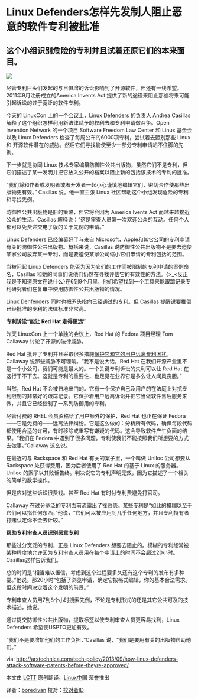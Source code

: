 Linux Defenders怎样先发制人阻止恶意的软件专利被批准
================================================================================
这个小组识别危险的专利并且试着还原它们的本来面目。
--------------------------------------------------------------------------------
![](http://cdn.arstechnica.net/wp-content/uploads/2013/09/linux-penguin.jpg)

尽管专利巨头们发起的与日俱增的诉讼影响到了开源软件，但还有一线希望。2011年9月注册成立的America Invents Act 提供了新的途径来阻止那些将来可能引起诉讼的过于宽泛的软件专利。

今天的 LinuxCon 上的一个会议上，[Linux Defenders][1] 的负责人 Andrea Casillas 解释了这个组织怎样利用新法律赋予的权利去和专利申请做斗争。Open Invention Network 的一个项目 Software Freedom Law Center 和 Linux 基金会以及 Linux Defenders 检查了每周公布的6000项专利，尝试着去甄别那些 Linux 和 开源软件潜在的威胁。然后它们寻找能使至少一部分专利申请站不住脚的先例。

下一步就是协同 Linux 技术专家编纂防御性公共出版物，虽然它们不是专利，但它们描述了某一发明并把它放入公开的档案以阻止新的包括该技术的专利的批准。

“我们将和作者或发明者或者开发者一起小心谨慎地编辑它们，密切合作使那些出版物更有效。” Casillas 说。他一直主张 Linux 社区帮助这个小组发现危险的专利和寻找先例。

防御性公共出版物是旧的策略，但它将会因为 America Ivents Act 而越来越接近公众的生活。Casillas 解释说：“这是审查人员第一次欢迎公众的互动。任何个人都可以免费递交电子版的关于先例的申请。”

Linux Defenders 已经编纂好了与来自 Microsoft，Apple和其它公司的专利申请有关的防御性公共出版物。概括来说，Casillas 说防御性公共出版物不是要去迫使某家公司放弃某一专利，而是要迫使某家公司缩小它们申请的专利包括的范围。


当被问起 Linux Defenders 能否为因为它们的工作而被限制的专利申请的案例命名，Casillas 和她的同事们说他们仍然在寻找评估它的有效性的方法。{>_<反正我是不知道原文在说什么}在6到9个月里，他们希望找到一个工具来能跟踪记录专利研究者们在复审中使用防御性公共出版物的情况。

Linux Denfenders 同时也把矛头指向已经通过的专利。但 Casillas 提醒说要推倒已经批准的专利的法律标准非常高。

**专利诉讼“能让 Red Hat 走得更远”**

昨天 LinuxCon 上一个单独的会议上，Red Hat 的 Fedora 项目经理 Tom Callaway 讨论了开源的法律威胁。

Red Hat 批评了专利并且采取很多措施[保护它和它的用户远离专利困扰][2]。Callaway 说那些威胁不可理喻。“我不是说大话，Red Hat 在我们开源产业里不是一个小公司，我们可能是最大的。一个关键专利诉讼的失利可以让 Red Hat 在这行干不下去。这就是专利的重要性，也足见在业界它是多么让人闻风丧胆。”

当然，Red Hat 不会被扫地出门的。它有一个保护自己及用户的在法庭上对抗专利限制的非常好的跟踪记录。它保护着用户远离诉讼并把它当做软件售后服务来做，并且它已经控制了一系列防御用的专利。


尽管付费的 RHEL 会员资格给了用户额外的保护，Red Hat 也正在保证 Fedora ——它是免费的——远离法律纠纷。它是这么做的：分析所有代码，确保每段代码都使用合适的许可，有时移除或重写有嫌疑的代码。这会导致软件产生负面的结果。“我们在 Fedora 中遇到了很多问题。专利使我们不能按照我们所想要的方式去做事。”Callaway 这么说。

在最近的与 Rackspace 和 Red Hat 有关的案子里，一个叫做 Uniloc 公司想要从 Rackspace 处获得费用，因为后者使用了 Red Hat 的基于 Linux 的服务器。Uniloc 的案子以其败诉告终。判决说它的专利声明无效，因为它描述了一个相关的简单的数学操作。

但是应对这些诉讼很费钱。甚至 Red Hat 有时付专利费避免打官司。

Callaway 在过分宽泛的专利面前流露出了挫败感。某些专利是“如此的模糊以至于它们可以指任何东西，”他说，“它们可以被应用到几乎任何地方，并且专利持有者打赌认定你不会去计较。”


**帮助专利审查人员识别恶意专利**

那些过分宽泛的专利，正是 Linux Defenders 想要去阻止的。模糊的专利经常被某种程度地允许因为专利审查人员用在每个申请上的时间不会超过20小时。Casillas这样告诉我们。

总的时间是“相当难以置信，考虑到这个过程要多久还有这个专利的发布有多种要。”他说。那20小时“包括了浏览申请，确定它按格式编辑，你的基本合法需求。但这段时间决定着这个发明的前景。”

专利审查人员用7到8个小时搜索先例，不论是专利形式的还是其它公共可及的技术描述，她说。

通过提交防御性公共出版物，提取标签以使专利审查人员更容易找到，Linux Defenders 希望使USPTO更加有效。

“我们不是要增加他们的工作负担，”Casillas 说，“我们是要用有关的出版物帮助他们。”


via: http://arstechnica.com/tech-policy/2013/09/how-linux-defenders-attack-software-patents-before-theyre-approved/

本文由 [LCTT][] 原创翻译，[Linux中国][] 荣誉推出

译者：[boredivan][] 校对：[校对者ID][]

[LCTT]:https://github.com/LCTT/TranslateProject
[Linux中国]:http://linux.cn/portal.php
[boredivan]:http://linux.cn/space/boredivan
[校对者ID]:http://linux.cn/space/校对者ID

[1]:http://linuxdefenders.org/
[2]:http://www.networkworld.com/news/2011/050511-red-hat-ceo-patents.html 

